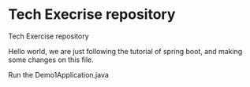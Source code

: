 # Tech Execrise repository
Tech Exercise repository

Hello world, we are just following the tutorial of spring boot, and making some changes on this file.

Run the Demo1Application.java 
